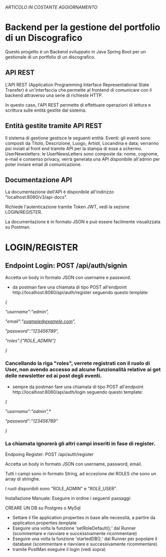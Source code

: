*ARTICOLO IN COSTANTE AGGIORNAMENTO*


# Backend per la gestione del portfolio di un Discografico
Questo progetto è un Backend sviluppato in Java Spring Boot per un gestionale di un portfolio di un discografico.

## API REST

L'API REST (Application Programming Interface Representational State Transfer) è un'interfaccia che permette al frontend di comunicare con il backend attraverso una serie di richieste HTTP.

In questo caso, l'API REST permette di effettuare operazioni di lettura e scrittura sulle entità gestite dal sistema.

## Entità gestite tramite API REST

Il sistema di gestione gestisce le seguenti entità:
Eventi:
gli eventi sono composti da Titolo, Descrizione, Luogo, Artisti, Locandina e data; verranno poi inviati al front end tramite API per la stampa di esse a schermo.
UserNewsletters:
le UserNewsLetters sono composte da: nome, cognome, e-mail e consenso privacy, verrà generata una API disponibile all'admin per poter inviare email di comunicazione.



## Documentazione API

La documentazione dell'API è disponibile all'indirizzo "localhost:8080/v3/api-docs".

Richiede l'autenticazione tramite Token JWT, vedi la sezione LOGIN/REGISTER.

La documentazione è in formato JSON e può essere facilmente visualizzata su Postman.

# LOGIN/REGISTER


## Endpoint Login: POST /api/auth/signin



Accetta un body in formato JSON con username e password.
- da postman fare una chiamata di tipo POST all'endpoint http://localhost:8080/api/auth/register seguendo questo template:

 *{*
 
 *"username":"admin",*
 
 *"email":"example@example.com",*
 
 *"password":"123456789",*
 
 *"roles":["ROLE_ADMIN"]*
 
 *}*

### Cancellando la riga "roles", verrete registrati con il ruolo di User, non avendo accesso ad alcune funzionalità relative ai get delle newsletter ed ai post degli eventi. 
- sempre da postman fare una chiamata di tipo POST all'endpoint http://localhost:8080/api/auth/login seguendo questo template:

*{*

*"username":"admin",**

*"password":"123456789"*

*}*

 
 ### La chiamata ignorerà gli altri campi inseriti in fase di register.



Endpoing Register: POST /api/auth/register

Accetta un body in formato JSON con username, password, email.

Tutti i campi sono in formato String, ad eccezione dei ROLES che sono un array di stringhe.

I ruoli disponibili sono "ROLE_ADMIN" e "ROLE_USER".


Installazione Manuale:
Eseguire in ordine i seguenti passaggi:

CREARE UN DB su Postgres o MySql

- Settare il file application.properties in base alle necessità, a partire da application.properties.template
- Eseguire una volta la funzione 'setRoleDefault();' dal Runner (scommentare e riavviare e successivamente ricommentare)
- Eseguire una volta la funzione 'startedDB();' dal Runner per popolare il database (scommentare e riavviare e successivamente ricommentare).
- tramite PostMan eseguire il login (vedi sopra)


